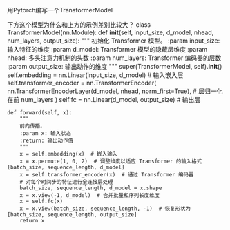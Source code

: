 用Pytorch编写一个TransformerModel

下方这个模型为什么和上方的示例差别比较大？
class TransformerModel(nn.Module):
    def __init__(self, input_size, d_model, nhead, num_layers, output_size):
        """
        初始化 Transformer 模型。
        :param input_size: 输入特征的维度
        :param d_model: Transformer 模型的隐藏层维度
        :param nhead: 多头注意力机制的头数
        :param num_layers: Transformer 编码器的层数
        :param output_size: 输出动作的维度
        """
        super(TransformerModel, self).__init__()
        self.embedding = nn.Linear(input_size, d_model)  # 输入嵌入层
        self.transformer_encoder = nn.TransformerEncoder(
            nn.TransformerEncoderLayer(d_model, nhead, norm_first=True),  # 层归一化在前
            num_layers
        )
        self.fc = nn.Linear(d_model, output_size)  # 输出层

    def forward(self, x):
        """
        前向传播。
        :param x: 输入状态
        :return: 输出动作值
        """
        x = self.embedding(x)  # 嵌入输入
        x = x.permute(1, 0, 2)  # 调整维度以适应 Transformer 的输入格式 [batch_size, sequence_length, d_model]
        x = self.transformer_encoder(x)  # 通过 Transformer 编码器
        # 对每个时间步的特征进行全连接层处理
        batch_size, sequence_length, d_model = x.shape
        x = x.view(-1, d_model)  # 合并批量和序列长度维度
        x = self.fc(x)
        x = x.view(batch_size, sequence_length, -1)  # 恢复形状为 [batch_size, sequence_length, output_size]
        return x